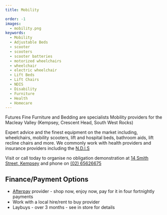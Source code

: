 ```yaml
---
title: Mobility

order: -1
images:
  - mobility.png
keywords:
  - Mobility
  - Adjustable Beds
  - scooter
  - scooters
  - scooter batteries
  - motorized wheelchairs
  - wheelchair
  - electric wheelchair
  - Lift Beds
  - Lift Chairs
  - NDIS
  - Disability
  - Furniture
  - Health
  - Homecare
---
```


Futures Fine Furniture and Bedding are specialists Mobility providers for the Macleay Valley (Kempsey, Crescent Head, South West Rocks)

Expert advice and the finest equipment on the market including, wheelchairs, mobility scooters, lift and hospital beds, bathroom aids, lift recline chairs and more. We commonly work with health providers and insurance providers including the [N.D.I.S](https://www.ndis.gov.au/)

Visit or call today to organise no obligation demonstration at [14 Smith Street, Kempsey](/contact) and phone on [(02) 65626675](tel:+61265626675)

## Finance/Payment Options

- [Afterpay](https://www.afterpay.com) provider - shop now, enjoy now, pay for it in four fortnightly payments
- Work with a local hire/rent to buy provider
- Laybuys - over 3 months - see in store for details
